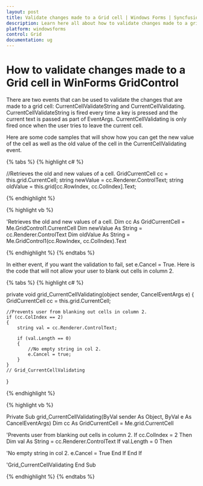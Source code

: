 ```yaml
---
layout: post
title: Validate changes made to a Grid cell | Windows Forms | Syncfusion
description: Learn here all about how to validate changes made to a grid cell of Syncfusion Windows Forms Gridcontrol control and more.
platform: windowsforms
control: Grid
documentation: ug
---
```


# How to validate changes made to a Grid cell in WinForms GridControl

There are two events that can be used to validate the changes that are made to a grid cell: CurrentCellValidateString and CurrentCellValidating. CurrentCellValidateString is fired every time a key is pressed and the current text is passed as part of EventArgs. CurrentCellValidating is only fired once when the user tries to leave the current cell. 

Here are some code samples that will show how you can get the new value of the cell as well as the old value of the cell in the CurrentCellValidating event.

{% tabs %}
{% highlight c# %}

//Retrieves the old and new values of a cell.
GridCurrentCell cc = this.grid.CurrentCell;
string newValue = cc.Renderer.ControlText;
string oldValue = this.grid[cc.RowIndex, cc.ColIndex].Text;

{% endhighlight %}

{% highlight vb %}

'Retrieves the old and new values of a cell.
Dim cc As GridCurrentCell = Me.GridControl1.CurrentCell
Dim newValue As String = cc.Renderer.ControlText
Dim oldValue As String = Me.GridControl1(cc.RowIndex, cc.ColIndex).Text

{% endhighlight %}
{% endtabs %}

In either event, if you want the validation to fail, set e.Cancel = True. Here is the code that will not allow your user to blank out cells in column 2.

{% tabs %}
{% highlight c# %}

private void grid_CurrentCellValidating(object sender, CancelEventArgs e)
{
    GridCurrentCell cc = this.grid.CurrentCell;

	//Prevents user from blanking out cells in column 2.
    if (cc.ColIndex == 2)
    {
        string val = cc.Renderer.ControlText;

        if (val.Length == 0)
        {
			//No empty string in col 2.
            e.Cancel = true;
        }
    }
    // Grid_CurrentCellValidating
} 

{% endhighlight %}

{% highlight vb %}

Private Sub grid_CurrentCellValidating(ByVal sender As Object, ByVal e As CancelEventArgs)
 Dim cc As GridCurrentCell = Me.grid.CurrentCell

'Prevents user from blanking out cells in column 2.
If cc.ColIndex = 2 Then
Dim val As String = cc.Renderer.ControlText
If val.Length = 0 Then
		  
'No empty string in col 2.
e.Cancel = True 
End If
End If

'Grid_CurrentCellValidating
End Sub 

{% endhighlight %}
{% endtabs %}
